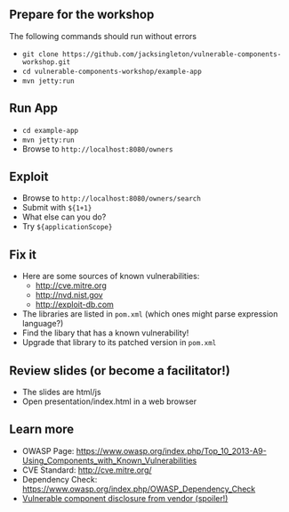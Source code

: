 ## Prepare for the workshop

The following commands should run without errors

* `git clone https://github.com/jacksingleton/vulnerable-components-workshop.git`
* `cd vulnerable-components-workshop/example-app`
* `mvn jetty:run`

## Run App
* `cd example-app`
* `mvn jetty:run`
* Browse to `http://localhost:8080/owners`

## Exploit
* Browse to `http://localhost:8080/owners/search`
* Submit with `${1+1}`
* What else can you do?
* Try `${applicationScope}`

## Fix it
* Here are some sources of known vulnerabilities:
  * http://cve.mitre.org
  * http://nvd.nist.gov
  * http://exploit-db.com
* The libraries are listed in `pom.xml` (which ones might parse expression language?)
* Find the libary that has a known vulnerability!
* Upgrade that library to its patched version in `pom.xml`

## Review slides (or become a facilitator!)
* The slides are html/js
* Open presentation/index.html in a web browser

## Learn more
- OWASP Page: https://www.owasp.org/index.php/Top_10_2013-A9-Using_Components_with_Known_Vulnerabilities
- CVE Standard: http://cve.mitre.org/
- Dependency Check: https://www.owasp.org/index.php/OWASP_Dependency_Check
- [Vulnerable component disclosure from vendor (spoiler!)](http://support.springsource.com/security/cve-2011-2730)
